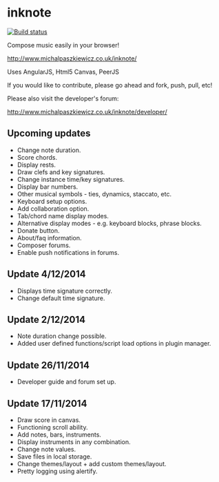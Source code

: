 inknote
=======

[![Build status](https://circleci.com/gh/MichalPaszkiewicz/inknote.png?circle-token=:circle-token)](https://circleci.com/gh/MichalPaszkiewicz/inknote)

Compose music easily in your browser!

http://www.michalpaszkiewicz.co.uk/inknote/

Uses AngularJS, Html5 Canvas, PeerJS

If you would like to contribute, please go ahead and fork, push, pull, etc!

Please also visit the developer's forum:

http://www.michalpaszkiewicz.co.uk/inknote/developer/

Upcoming updates
------------------
- Change note duration.
- Score chords.
- Display rests.
- Draw clefs and key signatures.
- Change instance time/key signatures.
- Display bar numbers.
- Other musical symbols - ties, dynamics, staccato, etc.
- Keyboard setup options.
- Add collaboration option.
- Tab/chord name display modes.
- Alternative display modes - e.g. keyboard blocks, phrase blocks.
- Donate button.
- About/faq information.
- Composer forums.
- Enable push notifications in forums.

Update 4/12/2014
------------------
- Displays time signature correctly.
- Change default time signature.

Update 2/12/2014
------------------
- Note duration change possible.
- Added user defined functions/script load options in plugin manager.

Update 26/11/2014
------------------
- Developer guide and forum set up.

Update 17/11/2014
------------------
- Draw score in canvas.
- Functioning scroll ability.
- Add notes, bars, instruments.
- Display instruments in any combination.
- Change note values.
- Save files in local storage.
- Change themes/layout + add custom themes/layout.
- Pretty logging using alertify.
